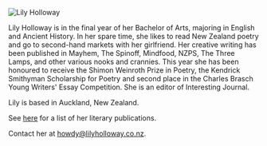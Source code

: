 <img src="{{ site.url }}/images/lilyholloway.jpg" alt="Lily Holloway" class="mt4 db center" /><br>

Lily Holloway is in the final year of her Bachelor of Arts, majoring in English and Ancient History. In her spare time, she likes to read New Zealand poetry and go to second-hand markets with her girlfriend. Her creative writing has been published in Mayhem, The Spinoff, Mindfood, NZPS, The Three Lamps, and other various nooks and crannies. This year she has been honoured to receive the Shimon Weinroth Prize in Poetry, the Kendrick Smithyman Scholarship for Poetry and second place in the Charles Brasch Young Writers' Essay Competition. She is an editor of Interesting Journal. 

Lily is based in Auckland, New Zealand.

See <a href="{{ site.url }}/cv">here</a> for a list of her literary publications.

Contact her at <a href="mailto:howdy@lilyholloway.co.nz">howdy@lilyholloway.co.nz</a>.

